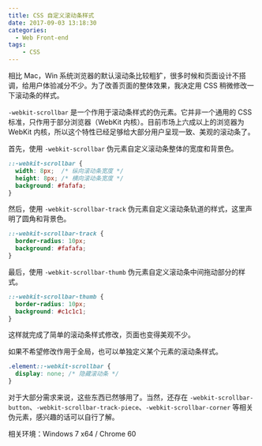 ```yaml
---
title: CSS 自定义滚动条样式
date: 2017-09-03 13:18:30
categories:
  - Web Front-end
tags:
	- CSS
---
```


相比 Mac，Win 系统浏览器的默认滚动条比较粗犷，很多时候和页面设计不搭调，给用户体验减分不少。为了改善页面的整体效果，我决定用 CSS 稍微修改一下滚动条的样式。

<!-- more -->

`-webkit-scrollbar` 是一个作用于滚动条样式的伪元素。它并非一个通用的 CSS 标准，只作用于部分浏览器（WebKit 内核）。目前市场上六成以上的浏览器为 WebKit 内核，所以这个特性已经足够给大部分用户呈现一致、美观的滚动条了。

首先，使用 `-webkit-scrollbar` 伪元素自定义滚动条整体的宽度和背景色。

``` css
::-webkit-scrollbar {
  width: 8px;  /* 纵向滚动条宽度 */
  height: 8px; /* 横向滚动条宽度 */
  background: #fafafa;
}
```

然后，使用 `-webkit-scrollbar-track` 伪元素自定义滚动条轨道的样式，这里声明了圆角和背景色。

``` css
::-webkit-scrollbar-track {
  border-radius: 10px;
  background: #fafafa;
}
```

最后，使用 `-webkit-scrollbar-thumb` 伪元素自定义滚动条中间拖动部分的样式。

``` css
::-webkit-scrollbar-thumb {
  border-radius: 10px;
  background: #c1c1c1;
}
```

这样就完成了简单的滚动条样式修改，页面也变得美观不少。

如果不希望修改作用于全局，也可以单独定义某个元素的滚动条样式。

``` css
.element::-webkit-scrollbar {
  display: none; /* 隐藏滚动条 */
}
```

对于大部分需求来说，这些东西已然够用了。当然，还存在 `-webkit-scrollbar-button`、`-webkit-scrollbar-track-piece`、`-webkit-scrollbar-corner` 等相关伪元素，感兴趣的话可以自行了解。

相关环境：Windows 7 x64 / Chrome 60